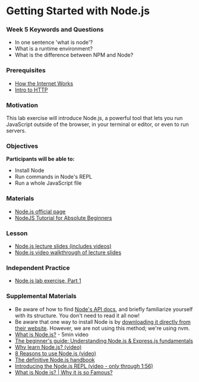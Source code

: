 # Getting Started with Node.js

### Week 5 Keywords and Questions

- In one sentence 'what is node'?
- What is a runtime environment?
- What is the difference between NPM and Node?

### Prerequisites

- [How the Internet Works](/networking-computing/how-the-internet-works.md)
- [Intro to HTTP](/api/intro-to-http.md)

### Motivation

This lab exercise will introduce Node.js, a powerful tool that lets you run JavaScript outside of the browser, in your terminal or editor, or even to run servers.

### Objectives

**Participants will be able to:**

- Install Node
- Run commands in Node's REPL
- Run a whole JavaScript file

### Materials

- [Node.js official page](https://nodejs.org/en/about/)
- [NodeJS Tutorial for Absolute Beginners](https://youtu.be/U8XF6AFGqlc)

### Lesson

- [Node.js lecture slides (includes videos)](https://docs.google.com/presentation/d/1fMwUt4X5W5rps0jmThOT6iP1Ky3R8EBniPA4TY74jxQ/edit?usp=sharing)
- [Node.js video walkthrough of lecture slides](https://drive.google.com/file/d/1VYL7TRyFm4eIkXtgJa5QyeDR02jOW1l7/view?usp=sharing)

### Independent Practice

- [Node.js lab exercise, Part 1](/node-js/node-lab-exercise-part-1.md)

### Supplemental Materials

- Be aware of how to find [Node's API docs](https://nodejs.org/api/), and briefly familiarize yourself with its structure. You don't need to read it all now!
- Be aware that one way to install Node is by [downloading it directly from their website](https://nodejs.org/en/). However, we are not using this method; we're using nvm.
- [What is Node.js?](https://www.youtube.com/watch?v=UZyReyR3x3Q&list=PLVHlCYNvnqYqjnypg2Czw4vVjTL2gB7_e&index=2) - 5min video
- [The beginner's guide: Understanding Node.js & Express.js fundamentals](https://medium.com/@LindaVivah/the-beginners-guide-understanding-node-js-express-js-fundamentals-e15493462be1)
- [Why learn Node.js? (video)](https://www.youtube.com/watch?v=mCC5WGzx9Z8)
- [8 Reasons to use Node.js (video)](https://www.youtube.com/watch?v=BKorQQO4xtM)
- [The definitive Node.js handbook](https://medium.freecodecamp.org/the-definitive-node-js-handbook-6912378afc6e)
- [Introducing the Node.js REPL (video - only through 1:56)](https://www.youtube.com/watch?v=Rri6pxBPZLw)
- [What is Node js? | Why it is so Famous?](https://www.youtube.com/watch?v=yEHCfRWz-EI)
